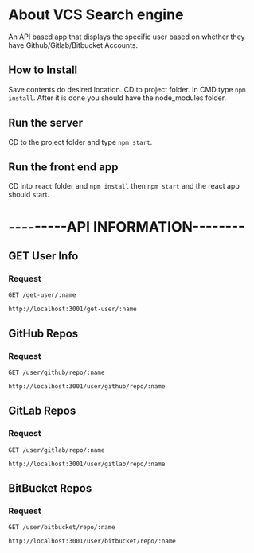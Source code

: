 # About VCS Search engine

An API based app that displays the specific user based on whether they have Github/Gitlab/Bitbucket Accounts.

## How to Install

Save contents do desired location. CD to project folder. In CMD type ```npm install```. After it is done you should have the node_modules folder.

## Run the server

CD to the project folder and type ```npm start```.

## Run the front end app

CD into ```react``` folder and ```npm install``` then ```npm start``` and the react app should start.


# ---------API INFORMATION--------


## GET User Info

### Request

`GET /get-user/:name`

`http://localhost:3001/get-user/:name`



## GitHub Repos

### Request

`GET /user/github/repo/:name`

`http://localhost:3001/user/github/repo/:name`


## GitLab Repos

### Request

`GET /user/gitlab/repo/:name`

`http://localhost:3001/user/gitlab/repo/:name`


## BitBucket Repos

### Request

`GET /user/bitbucket/repo/:name`

`http://localhost:3001/user/bitbucket/repo/:name`




